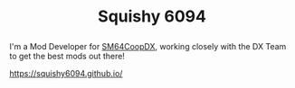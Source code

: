 # <p align=center> Squishy 6094 </p>
I'm a Mod Developer for [SM64CoopDX](https://sm64coopdx.com), working closely with the DX Team to get the best mods out there!

https://squishy6094.github.io/

<!--
**Squishy6094/Squishy6094** is a ✨ _special_ ✨ repository because its `README.md` (this file) appears on your GitHub profile.

Here are some ideas to get you started:

- 🔭 I’m currently working on ...
- 🌱 I’m currently learning ...
- 👯 I’m looking to collaborate on ...
- 🤔 I’m looking for help with ...
- 💬 Ask me about ...
- 📫 How to reach me: ...
- 😄 Pronouns: ...
- ⚡ Fun fact: ...
-->
